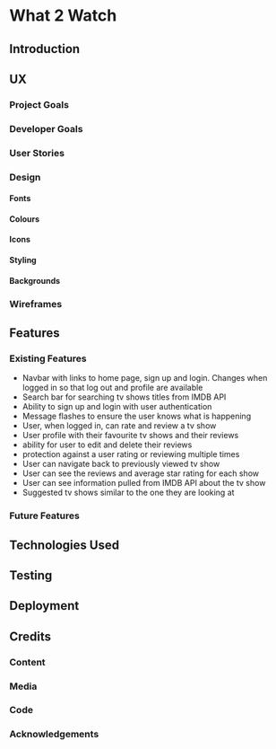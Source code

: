 # What 2 Watch

## Introduction

## UX

### Project Goals

### Developer Goals

### User Stories

### Design
#### Fonts
#### Colours
#### Icons
#### Styling
#### Backgrounds

### Wireframes

## Features

### Existing Features
- Navbar with links to home page, sign up and login. Changes when logged in so that log out and profile are available
- Search bar for searching tv shows titles from IMDB API
- Ability to sign up and login with user authentication
- Message flashes to ensure the user knows what is happening
- User, when logged in, can rate and review a tv show
- User profile with their favourite tv shows and their reviews
- ability for user to edit and delete their reviews
- protection against a user rating or reviewing multiple times
- User can navigate back to previously viewed tv show
- User can see the reviews and average star rating for each show
- User can see information pulled from IMDB API about the tv show
- Suggested tv shows similar to the one they are looking at 

### Future Features

## Technologies Used

## Testing

## Deployment

## Credits
### Content
### Media
### Code
### Acknowledgements